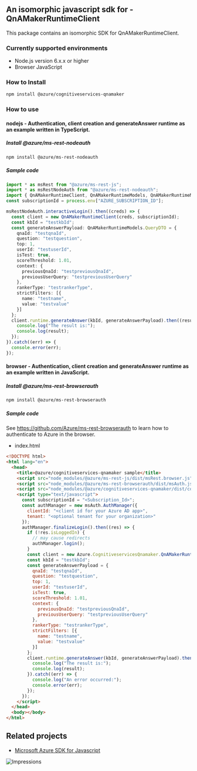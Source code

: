 ## An isomorphic javascript sdk for - QnAMakerRuntimeClient

This package contains an isomorphic SDK for QnAMakerRuntimeClient.

### Currently supported environments

- Node.js version 6.x.x or higher
- Browser JavaScript

### How to Install

```bash
npm install @azure/cognitiveservices-qnamaker
```

### How to use

#### nodejs - Authentication, client creation and generateAnswer runtime as an example written in TypeScript.

##### Install @azure/ms-rest-nodeauth

```bash
npm install @azure/ms-rest-nodeauth
```

##### Sample code

```typescript
import * as msRest from "@azure/ms-rest-js";
import * as msRestNodeAuth from "@azure/ms-rest-nodeauth";
import { QnAMakerRuntimeClient, QnAMakerRuntimeModels, QnAMakerRuntimeMappers } from "@azure/cognitiveservices-qnamaker";
const subscriptionId = process.env["AZURE_SUBSCRIPTION_ID"];

msRestNodeAuth.interactiveLogin().then((creds) => {
  const client = new QnAMakerRuntimeClient(creds, subscriptionId);
  const kbId = "testkbId";
  const generateAnswerPayload: QnAMakerRuntimeModels.QueryDTO = {
    qnaId: "testqnaId",
    question: "testquestion",
    top: 1,
    userId: "testuserId",
    isTest: true,
    scoreThreshold: 1.01,
    context: {
      previousQnaId: "testpreviousQnaId",
      previousUserQuery: "testpreviousUserQuery"
    },
    rankerType: "testrankerType",
    strictFilters: [{
      name: "testname",
      value: "testvalue"
    }]
  };
  client.runtime.generateAnswer(kbId, generateAnswerPayload).then((result) => {
    console.log("The result is:");
    console.log(result);
  });
}).catch((err) => {
  console.error(err);
});
```

#### browser - Authentication, client creation and generateAnswer runtime as an example written in JavaScript.

##### Install @azure/ms-rest-browserauth

```bash
npm install @azure/ms-rest-browserauth
```

##### Sample code

See https://github.com/Azure/ms-rest-browserauth to learn how to authenticate to Azure in the browser.

- index.html
```html
<!DOCTYPE html>
<html lang="en">
  <head>
    <title>@azure/cognitiveservices-qnamaker sample</title>
    <script src="node_modules/@azure/ms-rest-js/dist/msRest.browser.js"></script>
    <script src="node_modules/@azure/ms-rest-browserauth/dist/msAuth.js"></script>
    <script src="node_modules/@azure/cognitiveservices-qnamaker/dist/cognitiveservices-qnamaker.js"></script>
    <script type="text/javascript">
      const subscriptionId = "<Subscription_Id>";
      const authManager = new msAuth.AuthManager({
        clientId: "<client id for your Azure AD app>",
        tenant: "<optional tenant for your organization>"
      });
      authManager.finalizeLogin().then((res) => {
        if (!res.isLoggedIn) {
          // may cause redirects
          authManager.login();
        }
        const client = new Azure.CognitiveservicesQnamaker.QnAMakerRuntimeClient(res.creds, subscriptionId);
        const kbId = "testkbId";
        const generateAnswerPayload = {
          qnaId: "testqnaId",
          question: "testquestion",
          top: 1,
          userId: "testuserId",
          isTest: true,
          scoreThreshold: 1.01,
          context: {
            previousQnaId: "testpreviousQnaId",
            previousUserQuery: "testpreviousUserQuery"
          },
          rankerType: "testrankerType",
          strictFilters: [{
            name: "testname",
            value: "testvalue"
          }]
        };
        client.runtime.generateAnswer(kbId, generateAnswerPayload).then((result) => {
          console.log("The result is:");
          console.log(result);
        }).catch((err) => {
          console.log("An error occurred:");
          console.error(err);
        });
      });
    </script>
  </head>
  <body></body>
</html>
```

## Related projects

- [Microsoft Azure SDK for Javascript](https://github.com/Azure/azure-sdk-for-js)

![Impressions](https://azure-sdk-impressions.azurewebsites.net/api/impressions/azure-sdk-for-js/sdk/cognitiveservices/cognitiveservices-qnamaker/README.png)
